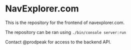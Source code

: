 # NavExplorer.com

This is the repository for the frontend of navexplorer.com.

The repository can be ran using
`./bin/console server:run`

Contact @prodpeak for access to the backend API.


